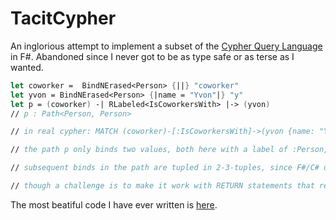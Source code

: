 # TacitCypher

An inglorious attempt to implement a subset of the [Cypher Query Language](https://neo4j.com/developer/cypher-query-language/) in F#. Abandoned since I never got to be as type safe or as terse as I wanted.

```fsharp
let coworker =  BindNErased<Person> {||} "coworker"
let yvon = BindNErased<Person> {|name = "Yvon"|} "y"
let p = (coworker) -| RLabeled<IsCoworkersWith> |-> (yvon)
// p : Path<Person, Person>

// in real cypher: MATCH (coworker)-[:IsCoworkersWith]->(yvon {name: "Yvon"})

// the path p only binds two values, both here with a label of :Person, and remembers their type and order

// subsequent binds in the path are tupled in 2-3-tuples, since F#/C# doesn't have variadic generic type parameters, e.g. Path<((Person * Person) * Manages * Car), Dog> in some theorical path which binds two people nodes, a manages relationship, etc, with any number of unbound nodes and relations inbetween.

// though a challenge is to make it work with RETURN statements that reorder or skip bindings, or that call functions, etc.

```

The most beatiful code I have ever written is [here](https://github.com/dunkyl/TacitCypher/blob/main/TacitCypher/Pattern_via_interface.fs#L185-L271).